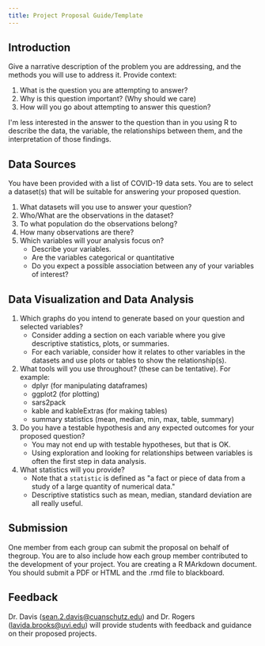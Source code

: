 ```yaml
---
title: Project Proposal Guide/Template
---
```


## Introduction

Give a narrative description of the problem you are addressing, and the
methods you will use to address it. Provide context:

1.  What is the question you are attempting to answer?
2.  Why is this question important? (Why should we care)
3.  How will you go about attempting to answer this question?

I'm less interested in the answer to the question than in you using R to describe the data, the variable, the relationships between them, and the interpretation of those findings.

## Data Sources

You have been provided with a list of COVID-19 data sets. You are to
select a dataset(s) that will be suitable for answering your proposed
question.

1.  What datasets will you use to answer your question?
2.  Who/What are the observations in the dataset?
3.  To what population do the observations belong?
4.  How many observations are there?
5.  Which variables will your analysis focus on?
    - Describe your variables.
    - Are the variables categorical or quantitative
    - Do you expect a possible association between any of your variables of interest?

## Data Visualization and Data Analysis

1.  Which graphs do you intend to generate based on your question and
    selected variables?
    - Consider adding a section on each variable where you give descriptive statistics, plots, or summaries.
    - For each variable, consider how it relates to other variables in the datasets and use plots or tables to show the relationship(s).
2.  What tools will you use throughout? (these can be tentative). For example:
    - dplyr (for manipulating dataframes)
    - ggplot2 (for plotting)
    - sars2pack
    - kable and kableExtras (for making tables)
    - summary statistics (mean, median, min, max, table, summary)
3.  Do you have a testable hypothesis and any expected outcomes for your
    proposed question?
    - You may not end up with testable hypotheses, but that is OK.
    - Using exploration and looking for relationships between variables is often the first step in data analysis.
4.  What statistics will you provide?
    - Note that a `statistic` is defined as "a fact or piece of data from a study of a large quantity of numerical data."
    - Descriptive statistics such as mean, median, standard deviation are all really useful.

## Submission

One member from each group can submit the proposal on behalf of thegroup. You are to also include how each group member contributed to the development of your project. You are creating a R MArkdown document. You should submit a PDF or HTML and the .rmd file to blackboard.

## Feedback

Dr. Davis (<sean.2.davis@cuanschutz.edu>) and Dr. Rogers
(<lavida.brooks@uvi.edu>) will provide students with feedback and guidance on their proposed projects.
